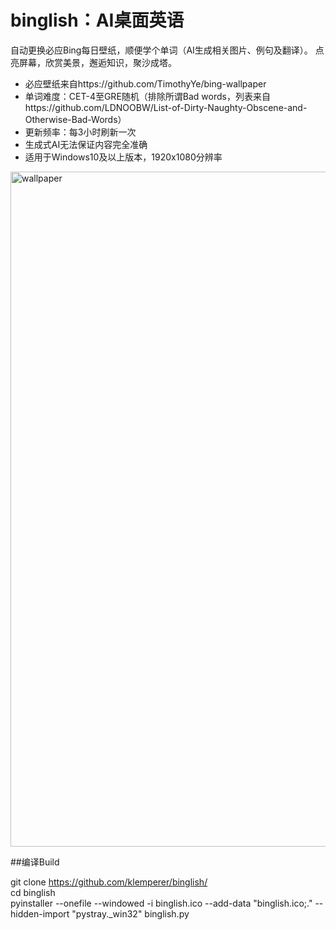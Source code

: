 # binglish：AI桌面英语
自动更换必应Bing每日壁纸，顺便学个单词（AI生成相关图片、例句及翻译）。
点亮屏幕，欣赏美景，邂逅知识，聚沙成塔。
- 必应壁纸来自https://github.com/TimothyYe/bing-wallpaper
- 单词难度：CET-4至GRE随机（排除所谓Bad words，列表来自https://github.com/LDNOOBW/List-of-Dirty-Naughty-Obscene-and-Otherwise-Bad-Words）
- 更新频率：每3小时刷新一次
- 生成式AI无法保证内容完全准确
- 适用于Windows10及以上版本，1920x1080分辨率
<img width="1920" height="1080" alt="wallpaper" src="https://github.com/user-attachments/assets/8b275c41-1511-41f9-991c-befe52d9e53c" />

##编译Build

git clone https://github.com/klemperer/binglish/    
cd binglish    
pyinstaller --onefile --windowed -i binglish.ico --add-data "binglish.ico;." --hidden-import "pystray._win32" binglish.py
